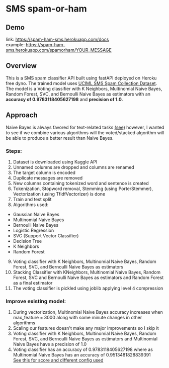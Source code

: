 # SMS spam-or-ham
## Demo
link: https://spam-ham-sms.herokuapp.com/docs <br>
example: https://spam-ham-sms.herokuapp.com/spamorham/YOUR_MESSAGE
## Overview
This is a SMS spam classifier API built using fastAPI deployed on Heroku free dyno. The trained model uses [UCIML SMS Spam Collection Dataset](https://www.kaggle.com/uciml/sms-spam-collection-dataset). The model is a Voting classifier with K Neighbors, Multinomial Naive Bayes, Random Forest, SVC, and Bernoulli Naive Bayes as estimators with an **accuracy of 0.9783118405627198** and **precision of 1.0.**
## Approach
Naive Bayes is always favored for text-related tasks [(see)](https://www.quora.com/What-are-the-popular-ML-algorithms-for-email-spam-detection) however, I wanted to see if we combine various algorithms will the voted/stacked algorithm will be able to produce a better result than Naive Bayes.
<br>
### Steps:
1. Dataset is downloaded using Kaggle API
2. Unnamed columns are dropped and columns are renamed
3. The target column is encoded
4. Duplicate messages are removed
5. New columns containing tokenized word and sentence is created
6. Tokenization, Stopword removal, Stemming (using PorterStemmer), Vectorization  (using TfidfVectorizer) is done
7. Train and test split
8. Algorithms used:<br>
  - Gaussian Naive Bayes
  - Multinomial Naive Bayes
  - Bernoulli Naive Bayes
  - Logistic Regression
  - SVC (Support Vector Classifier)
  - Decision Tree
  - K Neighbors
  - Random Forest
9. Voting classifier with K Neighbors, Multinomial Naive Bayes, Random Forest, SVC, and Bernoulli Naive Bayes as estimators
10. Stacking Classifier with KNeighbors, Multinomial Naive Bayes, Random Forest, SVC and Bernoulli Naive Bayes as estimators and Random Forest as a final estimator
11. The voting classifier is pickled using joblib applying level 4 compression

### Improve existing model:
1. During vectorization, Multinomial Naive Bayes accuracy increases when max_feature = 3000 along with some minute changes in other algorithms
2. Scaling our features doesn't make any major improvements so I skip it
3. Voting classifier with K Neighbors, Multinomial Naive Bayes, Random Forest, SVC, and Bernoulli Naive Bayes as estimators and Multinomial Naive Bayes have a precision of 1.0
4. Voting classifier has an accuracy of 0.9783118405627198 where as Multinomial Naive Bayes has an accuracy of 0.9513481828839391 
<br> [See this for score and different config used](https://github.com/Maanaav/sms-spam-or-ham/blob/main/score.pdf)
